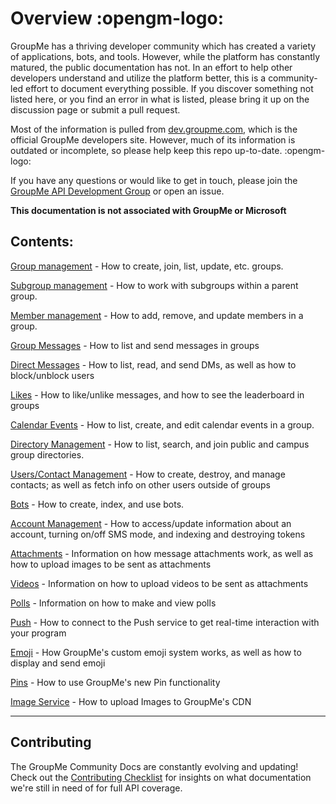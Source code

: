 # Overview :opengm-logo:

GroupMe has a thriving developer community which has created a variety of applications, bots, and tools. However, while the platform has constantly matured, the public documentation has not. In an effort to help other developers understand and utilize the platform better, this is a community-led effort to document everything possible. If you discover something not listed here, or you find an error in what is listed, please bring it up on the discussion page or submit a pull request.

Most of the information is pulled from [dev.groupme.com](https://dev.groupme.com/), which is the official GroupMe developers site. However, much of its information is outdated or incomplete, so please help keep this repo up-to-date. :opengm-logo:

If you have any questions or would like to get in touch, please join the [GroupMe API Development Group](https://groupme.com/join_group/27317261/ibNNhx) or open an issue.

**This documentation is not associated with GroupMe or Microsoft**

## Contents:

[Group management](groups.md) - How to create, join, list, update, etc. groups.

[Subgroup management](subtopics.md) - How to work with subgroups within a parent group.

[Member management](members.md) - How to add, remove, and update members in a group.

[Group Messages](messages.md) - How to list and send messages in groups

[Direct Messages](dms.md) - How to list, read, and send DMs, as well as how to block/unblock users

[Likes](likes.md) - How to like/unlike messages, and how to see the leaderboard in groups

[Calendar Events](calendar.md) - How to list, create, and edit calendar events in a group.

[Directory Management](directories.md) - How to list, search, and join public and campus group directories.

[Users/Contact Management](users.md) - How to create, destroy, and manage contacts; as well as fetch info on other users outside of groups 

[Bots](bots.md) - How to create, index, and use bots.

[Account Management](self.md) - How to access/update information about an account, turning on/off SMS mode, and indexing and destroying tokens

[Attachments](attachments.md) - Information on how message attachments work, as well as how to upload images to be sent as attachments

[Videos](video.md) - Information on how to upload videos to be sent as attachments

[Polls](polls.md) - Information on how to make and view polls

[Push](push.md) - How to connect to the Push service to get real-time interaction with your program

[Emoji](emoji.md) - How GroupMe's custom emoji system works, as well as how to display and send emoji

[Pins](pins.md) - How to use GroupMe's new Pin functionality

[Image Service](images.md) - How to upload Images to GroupMe's CDN

***

## Contributing

The GroupMe Community Docs are constantly evolving and updating! Check out the [Contributing Checklist](https://github.com/groupme-js/GroupMeCommunityDocs/issues/32) for insights on what documentation we're still in need of for full API coverage. 
